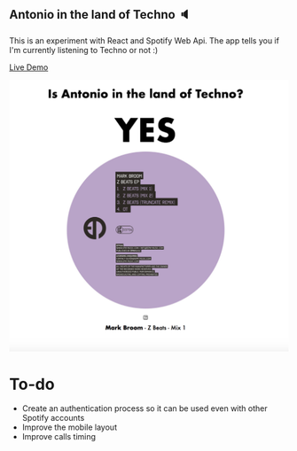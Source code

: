 ## Antonio in the land of Techno 🔈

This is an experiment with React and Spotify Web Api.
The app tells you if I'm currently listening to Techno or not :)

[Live Demo](https://antoniocosentino.github.io/technoland/)

![App Screenshot](https://github.com/antoniocosentino/technoland/blob/master/frontend/src/img/screenshot.png)

# To-do
- Create an authentication process so it can be used even with other Spotify accounts
- Improve the mobile layout
- Improve calls timing
